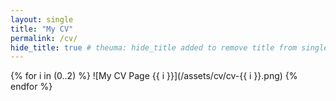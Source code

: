 ```yaml
---
layout: single
title: "My CV"
permalink: /cv/
hide_title: true # theuma: hide_title added to remove title from single.html layout
---
```


{% for i in (0..2) %}
![My CV Page {{ i }}](/assets/cv/cv-{{ i }}.png)
{% endfor %}